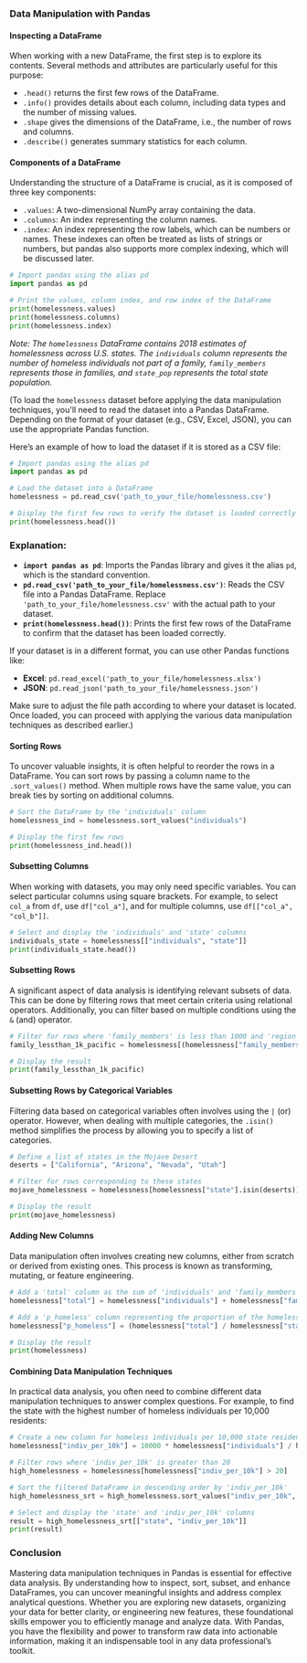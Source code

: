 ### Data Manipulation with Pandas

#### Inspecting a DataFrame

When working with a new DataFrame, the first step is to explore its contents. Several methods and attributes are particularly useful for this purpose:
- `.head()` returns the first few rows of the DataFrame.
- `.info()` provides details about each column, including data types and the number of missing values.
- `.shape` gives the dimensions of the DataFrame, i.e., the number of rows and columns.
- `.describe()` generates summary statistics for each column.

#### Components of a DataFrame

Understanding the structure of a DataFrame is crucial, as it is composed of three key components:
- `.values`: A two-dimensional NumPy array containing the data.
- `.columns`: An index representing the column names.
- `.index`: An index representing the row labels, which can be numbers or names.
These indexes can often be treated as lists of strings or numbers, but pandas also supports more complex indexing, which will be discussed later.

```python
# Import pandas using the alias pd
import pandas as pd

# Print the values, column index, and row index of the DataFrame
print(homelessness.values)
print(homelessness.columns)
print(homelessness.index)
```
*Note: The `homelessness` DataFrame contains 2018 estimates of homelessness across U.S. states. The `individuals` column represents the number of homeless individuals not part of a family, `family_members` represents those in families, and `state_pop` represents the total state population.*

(To load the `homelessness` dataset before applying the data manipulation techniques, you'll need to read the dataset into a Pandas DataFrame. Depending on the format of your dataset (e.g., CSV, Excel, JSON), you can use the appropriate Pandas function.

Here’s an example of how to load the dataset if it is stored as a CSV file:

```python
# Import pandas using the alias pd
import pandas as pd

# Load the dataset into a DataFrame
homelessness = pd.read_csv('path_to_your_file/homelessness.csv')

# Display the first few rows to verify the dataset is loaded correctly
print(homelessness.head())
```

### Explanation:
- **`import pandas as pd`**: Imports the Pandas library and gives it the alias `pd`, which is the standard convention.
- **`pd.read_csv('path_to_your_file/homelessness.csv')`**: Reads the CSV file into a Pandas DataFrame. Replace `'path_to_your_file/homelessness.csv'` with the actual path to your dataset.
- **`print(homelessness.head())`**: Prints the first few rows of the DataFrame to confirm that the dataset has been loaded correctly.

If your dataset is in a different format, you can use other Pandas functions like:
- **Excel**: `pd.read_excel('path_to_your_file/homelessness.xlsx')`
- **JSON**: `pd.read_json('path_to_your_file/homelessness.json')`

Make sure to adjust the file path according to where your dataset is located. Once loaded, you can proceed with applying the various data manipulation techniques as described earlier.)

#### Sorting Rows

To uncover valuable insights, it is often helpful to reorder the rows in a DataFrame. You can sort rows by passing a column name to the `.sort_values()` method. When multiple rows have the same value, you can break ties by sorting on additional columns.

```python
# Sort the DataFrame by the 'individuals' column
homelessness_ind = homelessness.sort_values("individuals")

# Display the first few rows
print(homelessness_ind.head())
```

#### Subsetting Columns

When working with datasets, you may only need specific variables. You can select particular columns using square brackets. For example, to select `col_a` from `df`, use `df["col_a"]`, and for multiple columns, use `df[["col_a", "col_b"]]`.

```python
# Select and display the 'individuals' and 'state' columns
individuals_state = homelessness[["individuals", "state"]]
print(individuals_state.head())
```

#### Subsetting Rows

A significant aspect of data analysis is identifying relevant subsets of data. This can be done by filtering rows that meet certain criteria using relational operators. Additionally, you can filter based on multiple conditions using the `&` (and) operator.

```python
# Filter for rows where 'family_members' is less than 1000 and 'region' is 'Pacific'
family_lessthan_1k_pacific = homelessness[(homelessness["family_members"] < 1000) & (homelessness["region"] == "Pacific")]

# Display the result
print(family_lessthan_1k_pacific)
```

#### Subsetting Rows by Categorical Variables

Filtering data based on categorical variables often involves using the `|` (or) operator. However, when dealing with multiple categories, the `.isin()` method simplifies the process by allowing you to specify a list of categories.

```python
# Define a list of states in the Mojave Desert
deserts = ["California", "Arizona", "Nevada", "Utah"]

# Filter for rows corresponding to these states
mojave_homelessness = homelessness[homelessness["state"].isin(deserts)]

# Display the result
print(mojave_homelessness)
```

#### Adding New Columns

Data manipulation often involves creating new columns, either from scratch or derived from existing ones. This process is known as transforming, mutating, or feature engineering.

```python
# Add a 'total' column as the sum of 'individuals' and 'family_members'
homelessness["total"] = homelessness["individuals"] + homelessness["family_members"]

# Add a 'p_homeless' column representing the proportion of the homeless population relative to the state's population
homelessness["p_homeless"] = (homelessness["total"] / homelessness["state_pop"]) * 100

# Display the result
print(homelessness)
```

#### Combining Data Manipulation Techniques

In practical data analysis, you often need to combine different data manipulation techniques to answer complex questions. For example, to find the state with the highest number of homeless individuals per 10,000 residents:

```python
# Create a new column for homeless individuals per 10,000 state residents
homelessness["indiv_per_10k"] = 10000 * homelessness["individuals"] / homelessness["state_pop"]

# Filter rows where 'indiv_per_10k' is greater than 20
high_homelessness = homelessness[homelessness["indiv_per_10k"] > 20]

# Sort the filtered DataFrame in descending order by 'indiv_per_10k'
high_homelessness_srt = high_homelessness.sort_values("indiv_per_10k", ascending=False)

# Select and display the 'state' and 'indiv_per_10k' columns
result = high_homelessness_srt[["state", "indiv_per_10k"]]
print(result)
```

### Conclusion

Mastering data manipulation techniques in Pandas is essential for effective data analysis. By understanding how to inspect, sort, subset, and enhance DataFrames, you can uncover meaningful insights and address complex analytical questions. Whether you are exploring new datasets, organizing your data for better clarity, or engineering new features, these foundational skills empower you to efficiently manage and analyze data. With Pandas, you have the flexibility and power to transform raw data into actionable information, making it an indispensable tool in any data professional’s toolkit.
